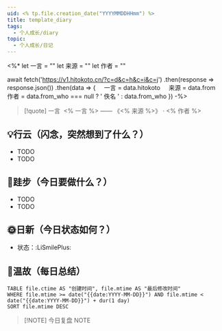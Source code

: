 ```yaml
---
uid: <% tp.file.creation_date("YYYYMMDDHHmm") %>
title: template_diary
tags:
  - 个人成长/diary
topic:
  - 个人成长/日记
---
```


<%*
let 一言 = ""
let 来源 = ""
let 作者 = ""

await fetch('https://v1.hitokoto.cn/?c=d&c=h&c=i&c=j')
.then(response => response.json())
.then(data => {
    一言 = data.hitokoto
    来源 = data.from
    作者 = data.from_who === null ? ' 佚名 ' : data.from_who
})
-%>

> [!quote] 一言
> <% 一言 %> —— 《<% 来源 %>》 · <% 作者 %>


## 💡行云（闪念，突然想到了什么？）

- TODO
- TODO

## 🦶跬步（今日要做什么？）

- TODO
- TODO

## 🌞日新（今日状态如何？）

- 状态：:LiSmilePlus:

## 🌙温故（每日总结）

```dataview
TABLE file.ctime AS "创建时间", file.mtime AS "最后修改时间"
WHERE file.mtime >= date("{{date:YYYY-MM-DD}}") AND file.mtime < date("{{date:YYYY-MM-DD}}") + dur(1 day)
SORT file.mtime DESC
```

> [!NOTE] 今日复盘
> NOTE
